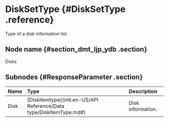 # DiskSetType {#DiskSetType .reference}

Type of a disk information list.

## Node name {#section_dmt_ljp_ydb .section}

Disks

## Subnodes {#ResponseParameter .section}

|Name|Type|Description|
|:---|:---|:----------|
|Disk|[Diskitemtype](intl.en-US/API Reference/Data type/DiskItemType.md#)|Disk information.|

